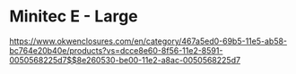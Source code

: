 Minitec E - Large
=================

https://www.okwenclosures.com/en/category/467a5ed0-69b5-11e5-ab58-bc764e20b40e/products?vs=dcce8e60-8f56-11e2-8591-0050568225d7$$8e260530-be00-11e2-a8ac-0050568225d7
